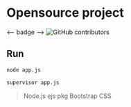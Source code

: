 # Opensource project

<-- badge -->
![GitHub contributors](https://img.shields.io/github/contributors/ParkChangSun/opensource_6_gotohome.svg)

## Run

```bash
node app.js
```

```bash
supervisor app.js
```

> Node.js ejs pkg
> Bootstrap CSS 
